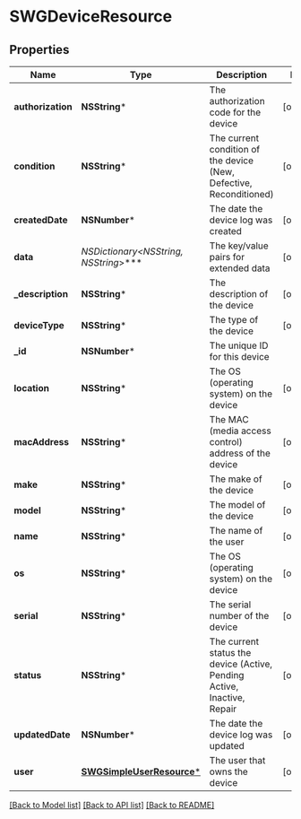 # SWGDeviceResource

## Properties
Name | Type | Description | Notes
------------ | ------------- | ------------- | -------------
**authorization** | **NSString*** | The authorization code for the device | [optional] 
**condition** | **NSString*** | The current condition of the device (New, Defective, Reconditioned) | [optional] 
**createdDate** | **NSNumber*** | The date the device log was created | [optional] 
**data** | **NSDictionary&lt;NSString*, NSString*&gt;*** | The key/value pairs for extended data | [optional] 
**_description** | **NSString*** | The description of the device | [optional] 
**deviceType** | **NSString*** | The type of the device | [optional] 
**_id** | **NSNumber*** | The unique ID for this device | 
**location** | **NSString*** | The OS (operating system) on the device | [optional] 
**macAddress** | **NSString*** | The MAC (media access control) address of the device | [optional] 
**make** | **NSString*** | The make of the device | [optional] 
**model** | **NSString*** | The model of the device | [optional] 
**name** | **NSString*** | The name of the user | [optional] 
**os** | **NSString*** | The OS (operating system) on the device | [optional] 
**serial** | **NSString*** | The serial number of the device | [optional] 
**status** | **NSString*** | The current status the device (Active, Pending Active, Inactive, Repair | [optional] 
**updatedDate** | **NSNumber*** | The date the device log was updated | [optional] 
**user** | [**SWGSimpleUserResource***](SWGSimpleUserResource.md) | The user that owns the device | [optional] 

[[Back to Model list]](../README.md#documentation-for-models) [[Back to API list]](../README.md#documentation-for-api-endpoints) [[Back to README]](../README.md)


